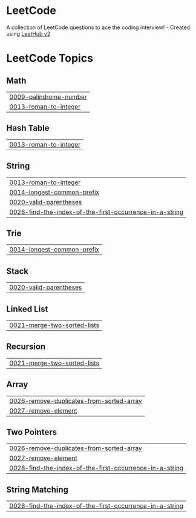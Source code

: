# LeetCode
A collection of LeetCode questions to ace the coding interview! - Created using [LeetHub v2](https://github.com/arunbhardwaj/LeetHub-2.0)

<!---LeetCode Topics Start-->
# LeetCode Topics
## Math
|  |
| ------- |
| [0009-palindrome-number](https://github.com/KowalczykPatryk/LeetCode/tree/master/0009-palindrome-number) |
| [0013-roman-to-integer](https://github.com/KowalczykPatryk/LeetCode/tree/master/0013-roman-to-integer) |
## Hash Table
|  |
| ------- |
| [0013-roman-to-integer](https://github.com/KowalczykPatryk/LeetCode/tree/master/0013-roman-to-integer) |
## String
|  |
| ------- |
| [0013-roman-to-integer](https://github.com/KowalczykPatryk/LeetCode/tree/master/0013-roman-to-integer) |
| [0014-longest-common-prefix](https://github.com/KowalczykPatryk/LeetCode/tree/master/0014-longest-common-prefix) |
| [0020-valid-parentheses](https://github.com/KowalczykPatryk/LeetCode/tree/master/0020-valid-parentheses) |
| [0028-find-the-index-of-the-first-occurrence-in-a-string](https://github.com/KowalczykPatryk/LeetCode/tree/master/0028-find-the-index-of-the-first-occurrence-in-a-string) |
## Trie
|  |
| ------- |
| [0014-longest-common-prefix](https://github.com/KowalczykPatryk/LeetCode/tree/master/0014-longest-common-prefix) |
## Stack
|  |
| ------- |
| [0020-valid-parentheses](https://github.com/KowalczykPatryk/LeetCode/tree/master/0020-valid-parentheses) |
## Linked List
|  |
| ------- |
| [0021-merge-two-sorted-lists](https://github.com/KowalczykPatryk/LeetCode/tree/master/0021-merge-two-sorted-lists) |
## Recursion
|  |
| ------- |
| [0021-merge-two-sorted-lists](https://github.com/KowalczykPatryk/LeetCode/tree/master/0021-merge-two-sorted-lists) |
## Array
|  |
| ------- |
| [0026-remove-duplicates-from-sorted-array](https://github.com/KowalczykPatryk/LeetCode/tree/master/0026-remove-duplicates-from-sorted-array) |
| [0027-remove-element](https://github.com/KowalczykPatryk/LeetCode/tree/master/0027-remove-element) |
## Two Pointers
|  |
| ------- |
| [0026-remove-duplicates-from-sorted-array](https://github.com/KowalczykPatryk/LeetCode/tree/master/0026-remove-duplicates-from-sorted-array) |
| [0027-remove-element](https://github.com/KowalczykPatryk/LeetCode/tree/master/0027-remove-element) |
| [0028-find-the-index-of-the-first-occurrence-in-a-string](https://github.com/KowalczykPatryk/LeetCode/tree/master/0028-find-the-index-of-the-first-occurrence-in-a-string) |
## String Matching
|  |
| ------- |
| [0028-find-the-index-of-the-first-occurrence-in-a-string](https://github.com/KowalczykPatryk/LeetCode/tree/master/0028-find-the-index-of-the-first-occurrence-in-a-string) |
<!---LeetCode Topics End-->